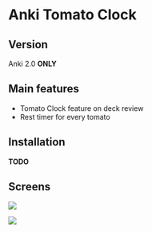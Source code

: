 # Anki Tomato Clock

## Version
Anki 2.0 **ONLY**

## Main features
* Tomato Clock feature on deck review
* Rest timer for every tomato

## Installation
**TODO**

## Screens
![](https://raw.githubusercontent.com/upday7/TomatoClock/master/screenshots/mainwindow.png)

![](https://raw.githubusercontent.com/upday7/TomatoClock/master/screenshots/break_on_window.png)
